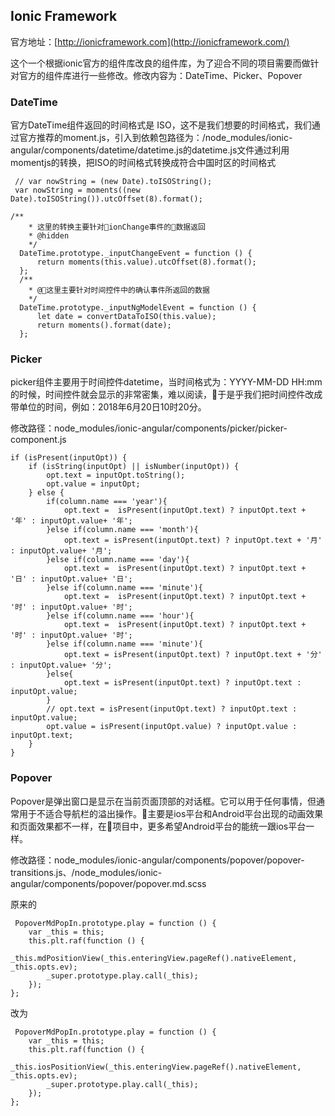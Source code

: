 ## Ionic Framework
官方地址：[http://ionicframework.com](http://ionicframework.com/)

这个一个根据ionic官方的组件库改良的组件库，为了迎合不同的项目需要而做针对官方的组件库进行一些修改。修改内容为：DateTime、Picker、Popover

### DateTime

官方DateTime组件返回的时间格式是 ISO，这不是我们想要的时间格式，我们通过官方推荐的moment.js，引入到依赖包路径为：/node_modules/ionic-angular/components/datetime/datetime.js的datetime.js文件通过利用momentjs的转换，把ISO的时间格式转换成符合中国时区的时间格式
```
 // var nowString = (new Date).toISOString();
 var nowString = moments((new Date).toISOString()).utcOffset(8).format();

/**
    * 这里的转换主要针对ionChange事件的数据返回
    * @hidden
    */
  DateTime.prototype._inputChangeEvent = function () {
      return moments(this.value).utcOffset(8).format();
  };
  /**
    * @这里主要针对时间控件中的确认事件所返回的数据
    */
  DateTime.prototype._inputNgModelEvent = function () {
      let date = convertDataToISO(this.value);
      return moments().format(date);
  };
```
### Picker

picker组件主要用于时间控件datetime，当时间格式为：YYYY-MM-DD HH:mm 的时候，时间控件就会显示的非常密集，难以阅读，于是乎我们把时间控件改成带单位的时间，例如：2018年6月20日10时20分。

修改路径：node_modules/ionic-angular/components/picker/picker-component.js

```
if (isPresent(inputOpt)) {
    if (isString(inputOpt) || isNumber(inputOpt)) {
        opt.text = inputOpt.toString();
        opt.value = inputOpt;
    } else {
        if(column.name === 'year'){
            opt.text =  isPresent(inputOpt.text) ? inputOpt.text + '年' : inputOpt.value+ '年';
        }else if(column.name === 'month'){
            opt.text = isPresent(inputOpt.text) ? inputOpt.text + '月' : inputOpt.value+ '月';
        }else if(column.name === 'day'){
            opt.text =  isPresent(inputOpt.text) ? inputOpt.text + '日' : inputOpt.value+ '日';
        }else if(column.name === 'minute'){
            opt.text =  isPresent(inputOpt.text) ? inputOpt.text + '时' : inputOpt.value+ '时';
        }else if(column.name === 'hour'){
            opt.text =  isPresent(inputOpt.text) ? inputOpt.text + '时' : inputOpt.value+ '时';
        }else if(column.name === 'minute'){
            opt.text = isPresent(inputOpt.text) ? inputOpt.text + '分' : inputOpt.value+ '分';
        }else{
            opt.text = isPresent(inputOpt.text) ? inputOpt.text : inputOpt.value;
        }
        // opt.text = isPresent(inputOpt.text) ? inputOpt.text : inputOpt.value;
        opt.value = isPresent(inputOpt.value) ? inputOpt.value : inputOpt.text;
    }
}
```


### Popover

Popover是弹出窗口是显示在当前页面顶部的对话框。它可以用于任何事情，但通常用于不适合导航栏的溢出操作。主要是ios平台和Android平台出现的动画效果和页面效果都不一样，在项目中，更多希望Android平台的能统一跟ios平台一样。

修改路径：node_modules/ionic-angular/components/popover/popover-transitions.js、/node_modules/ionic-angular/components/popover/popover.md.scss

原来的
```
 PopoverMdPopIn.prototype.play = function () {
    var _this = this;
    this.plt.raf(function () {
        _this.mdPositionView(_this.enteringView.pageRef().nativeElement, _this.opts.ev);
        _super.prototype.play.call(_this);
    });
};
```
改为
```
 PopoverMdPopIn.prototype.play = function () {
    var _this = this;
    this.plt.raf(function () {
        _this.iosPositionView(_this.enteringView.pageRef().nativeElement, _this.opts.ev);
        _super.prototype.play.call(_this);
    });
};
```